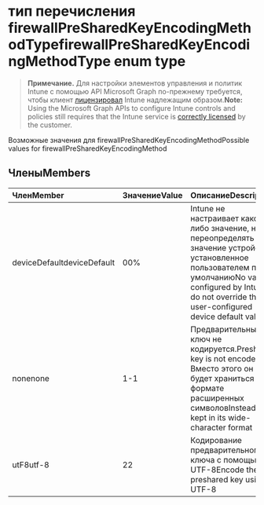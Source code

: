 # <a name="firewallpresharedkeyencodingmethodtype-enum-type"></a><span data-ttu-id="00f1a-101">тип перечисления firewallPreSharedKeyEncodingMethodType</span><span class="sxs-lookup"><span data-stu-id="00f1a-101">firewallPreSharedKeyEncodingMethodType enum type</span></span>

> <span data-ttu-id="00f1a-102">**Примечание.** Для настройки элементов управления и политик Intune с помощью API Microsoft Graph по-прежнему требуется, чтобы клиент [лицензировал](https://go.microsoft.com/fwlink/?linkid=839381) Intune надлежащим образом.</span><span class="sxs-lookup"><span data-stu-id="00f1a-102">**Note:** Using the Microsoft Graph APIs to configure Intune controls and policies still requires that the Intune service is [correctly licensed](https://go.microsoft.com/fwlink/?linkid=839381) by the customer.</span></span>

<span data-ttu-id="00f1a-103">Возможные значения для firewallPreSharedKeyEncodingMethod</span><span class="sxs-lookup"><span data-stu-id="00f1a-103">Possible values for firewallPreSharedKeyEncodingMethod</span></span>
## <a name="members"></a><span data-ttu-id="00f1a-104">Члены</span><span class="sxs-lookup"><span data-stu-id="00f1a-104">Members</span></span>
|<span data-ttu-id="00f1a-105">Член</span><span class="sxs-lookup"><span data-stu-id="00f1a-105">Member</span></span>|<span data-ttu-id="00f1a-106">Значение</span><span class="sxs-lookup"><span data-stu-id="00f1a-106">Value</span></span>|<span data-ttu-id="00f1a-107">Описание</span><span class="sxs-lookup"><span data-stu-id="00f1a-107">Description</span></span>|
|:---|:---|:---|
|<span data-ttu-id="00f1a-108">deviceDefault</span><span class="sxs-lookup"><span data-stu-id="00f1a-108">deviceDefault</span></span>|<span data-ttu-id="00f1a-109">0</span><span class="sxs-lookup"><span data-stu-id="00f1a-109">0%</span></span>|<span data-ttu-id="00f1a-110">Intune не настраивает какое-либо значение, не переопределять значение устройства, установленное пользователем по умолчанию</span><span class="sxs-lookup"><span data-stu-id="00f1a-110">No value configured by Intune, do not override the user-configured device default value</span></span>|
|<span data-ttu-id="00f1a-111">none</span><span class="sxs-lookup"><span data-stu-id="00f1a-111">none</span></span>|<span data-ttu-id="00f1a-112">1</span><span class="sxs-lookup"><span data-stu-id="00f1a-112">-1</span></span>|<span data-ttu-id="00f1a-113">Предварительный ключ не кодируется.</span><span class="sxs-lookup"><span data-stu-id="00f1a-113">Preshared key is not encoded.</span></span> <span data-ttu-id="00f1a-114">Вместо этого он будет храниться в формате расширенных символов</span><span class="sxs-lookup"><span data-stu-id="00f1a-114">Instead, it is kept in its wide-character format</span></span>|
|<span data-ttu-id="00f1a-115">utF8</span><span class="sxs-lookup"><span data-stu-id="00f1a-115">utf-8</span></span>|<span data-ttu-id="00f1a-116">2</span><span class="sxs-lookup"><span data-stu-id="00f1a-116">2</span></span>|<span data-ttu-id="00f1a-117">Кодирование предварительного ключа с помощью UTF-8</span><span class="sxs-lookup"><span data-stu-id="00f1a-117">Encode the preshared key using UTF-8</span></span>|








